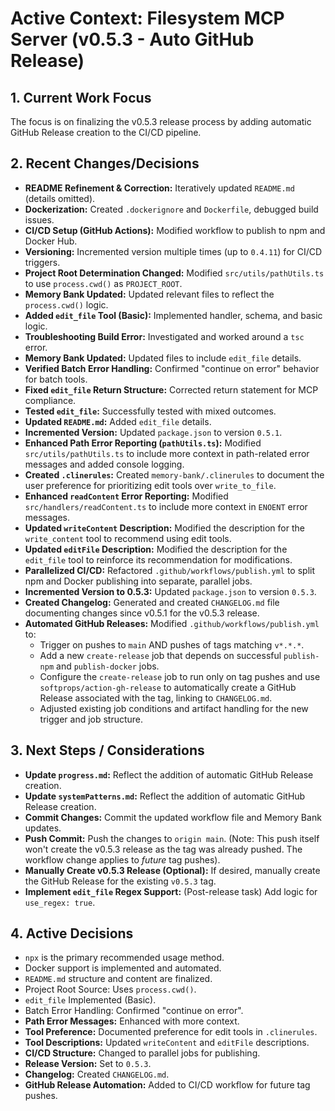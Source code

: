 <!-- Version: 1.7 | Last Updated: 2025-05-04 | Updated By: Cline -->
# Active Context: Filesystem MCP Server (v0.5.3 - Auto GitHub Release)

## 1. Current Work Focus

The focus is on finalizing the v0.5.3 release process by adding automatic GitHub Release creation to the CI/CD pipeline.

## 2. Recent Changes/Decisions

- **README Refinement & Correction:** Iteratively updated `README.md` (details omitted).
- **Dockerization:** Created `.dockerignore` and `Dockerfile`, debugged build issues.
- **CI/CD Setup (GitHub Actions):** Modified workflow to publish to npm and Docker Hub.
- **Versioning:** Incremented version multiple times (up to `0.4.11`) for CI/CD triggers.
- **Project Root Determination Changed:** Modified `src/utils/pathUtils.ts` to use `process.cwd()` as `PROJECT_ROOT`.
- **Memory Bank Updated:** Updated relevant files to reflect the `process.cwd()` logic.
- **Added `edit_file` Tool (Basic):** Implemented handler, schema, and basic logic.
- **Troubleshooting Build Error:** Investigated and worked around a `tsc` error.
- **Memory Bank Updated:** Updated files to include `edit_file` details.
- **Verified Batch Error Handling:** Confirmed "continue on error" behavior for batch tools.
- **Fixed `edit_file` Return Structure:** Corrected return statement for MCP compliance.
- **Tested `edit_file`:** Successfully tested with mixed outcomes.
- **Updated `README.md`:** Added `edit_file` details.
- **Incremented Version:** Updated `package.json` to version `0.5.1`.
- **Enhanced Path Error Reporting (`pathUtils.ts`):** Modified `src/utils/pathUtils.ts` to include more context in path-related error messages and added console logging.
- **Created `.clinerules`:** Created `memory-bank/.clinerules` to document the user preference for prioritizing edit tools over `write_to_file`.
- **Enhanced `readContent` Error Reporting:** Modified `src/handlers/readContent.ts` to include more context in `ENOENT` error messages.
- **Updated `writeContent` Description:** Modified the description for the `write_content` tool to recommend using edit tools.
- **Updated `editFile` Description:** Modified the description for the `edit_file` tool to reinforce its recommendation for modifications.
- **Parallelized CI/CD:** Refactored `.github/workflows/publish.yml` to split npm and Docker publishing into separate, parallel jobs.
- **Incremented Version to 0.5.3:** Updated `package.json` to version `0.5.3`.
- **Created Changelog:** Generated and created `CHANGELOG.md` file documenting changes since v0.5.1 for the v0.5.3 release.
- **Automated GitHub Releases:** Modified `.github/workflows/publish.yml` to:
    - Trigger on pushes to `main` AND pushes of tags matching `v*.*.*`.
    - Add a new `create-release` job that depends on successful `publish-npm` and `publish-docker` jobs.
    - Configure the `create-release` job to run only on tag pushes and use `softprops/action-gh-release` to automatically create a GitHub Release associated with the tag, linking to `CHANGELOG.md`.
    - Adjusted existing job conditions and artifact handling for the new trigger and job structure.

## 3. Next Steps / Considerations

- **Update `progress.md`:** Reflect the addition of automatic GitHub Release creation.
- **Update `systemPatterns.md`:** Reflect the addition of automatic GitHub Release creation.
- **Commit Changes:** Commit the updated workflow file and Memory Bank updates.
- **Push Commit:** Push the changes to `origin main`. (Note: This push itself won't create the v0.5.3 release as the tag was already pushed. The workflow change applies to *future* tag pushes).
- **Manually Create v0.5.3 Release (Optional):** If desired, manually create the GitHub Release for the existing `v0.5.3` tag.
- **Implement `edit_file` Regex Support:** (Post-release task) Add logic for `use_regex: true`.

## 4. Active Decisions

- `npx` is the primary recommended usage method.
- Docker support is implemented and automated.
- `README.md` structure and content are finalized.
- Project Root Source: Uses `process.cwd()`.
- `edit_file` Implemented (Basic).
- Batch Error Handling: Confirmed "continue on error".
- **Path Error Messages:** Enhanced with more context.
- **Tool Preference:** Documented preference for edit tools in `.clinerules`.
- **Tool Descriptions:** Updated `writeContent` and `editFile` descriptions.
- **CI/CD Structure:** Changed to parallel jobs for publishing.
- **Release Version:** Set to `0.5.3`.
- **Changelog:** Created `CHANGELOG.md`.
- **GitHub Release Automation:** Added to CI/CD workflow for future tag pushes.
